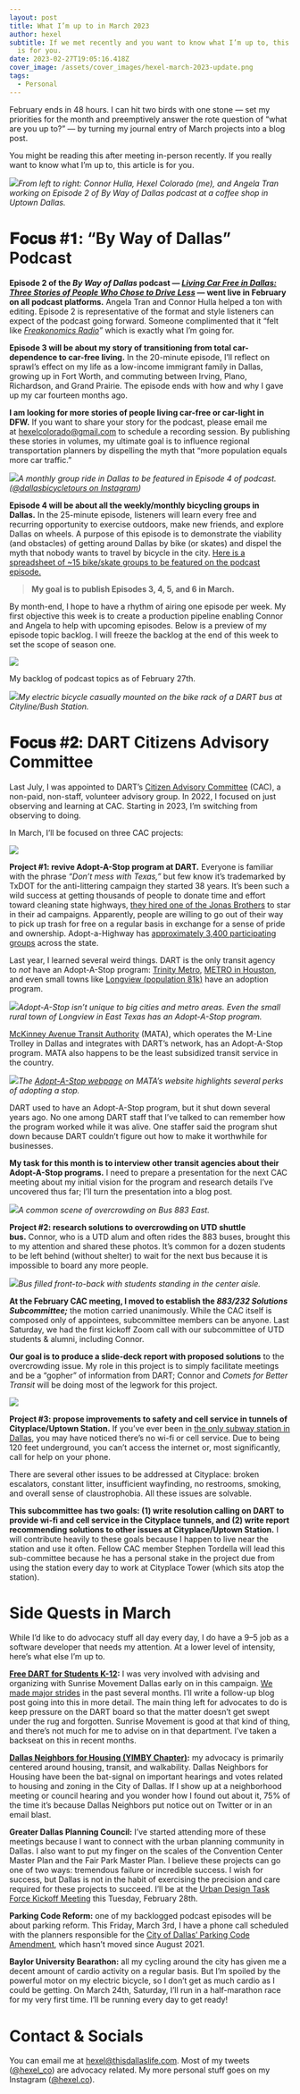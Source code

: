 ```yaml
---
layout: post
title: What I’m up to in March 2023
author: hexel
subtitle: If we met recently and you want to know what I’m up to, this article
  is for you.
date: 2023-02-27T19:05:16.418Z
cover_image: /assets/cover_images/hexel-march-2023-update.png
tags:
  - Personal
---
```

February ends in 48 hours. I can hit two birds with one stone — set my priorities for the month and preemptively answer the rote question of “what are you up to?” — by turning my journal entry of March projects into a blog post.

You might be reading this after meeting in-person recently. If you really want to know what I’m up to, this article is for you.

![](https://miro.medium.com/v2/resize:fit:1400/1*-ERiV7EHtsD-s6sbpxauqA.jpeg)*From left to right: Connor Hulla, Hexel Colorado (me), and Angela Tran working on Episode 2 of By Way of Dallas podcast at a coffee shop in Uptown Dallas.*

# 𝐅𝐨𝐜𝐮𝐬 #𝟏: “By Way of Dallas” Podcast

**Episode 2 of the *By Way of Dallas* podcast — *[Living Car Free in Dallas: Three Stories of People Who Chose to Drive Less](https://open.spotify.com/episode/2y7V1eV6HabCPa7IqtyeQq?si=2wJWv6XUTQmezy-v5N0SJw)* — went live in February on all podcast platforms.** Angela Tran and Connor Hulla helped a ton with editing. Episode 2 is representative of the format and style listeners can expect of the podcast going forward. Someone complimented that it “felt like *[Freakonomics Radio](https://freakonomics.com/podcasts/)”* which is exactly what I’m going for.

**Episode 3 will be about my story of transitioning from total car-dependence to car-free living.** In the 20-minute episode, I’ll reflect on sprawl’s effect on my life as a low-income immigrant family in Dallas, growing up in Fort Worth, and commuting between Irving, Plano, Richardson, and Grand Prairie. The episode ends with how and why I gave up my car fourteen months ago.

**I am looking for more stories of people living car-free or car-light in DFW.** If you want to share your story for the podcast, please email me at [hexelcolorado@gmail.com](mailto:hexelcolorado@gmail.com) to schedule a recording session. By publishing these stories in volumes, my ultimate goal is to influence regional transportation planners by dispelling the myth that “more population equals more car traffic.”

![](https://miro.medium.com/v2/resize:fit:1400/1*J_NTLWNH9fnP_N4YXS6gZA.jpeg)*A monthly group ride in Dallas to be featured in Episode 4 of podcast. ([@dallasbicycletours on Instagram](https://www.instagram.com/dallasbicycletours/))*

**Episode 4 will be about all the weekly/monthly bicycling groups in Dallas.** In the 25-minute episode, listeners will learn every free and recurring opportunity to exercise outdoors, make new friends, and explore Dallas on wheels. A purpose of this episode is to demonstrate the viability (and obstacles) of getting around Dallas by bike (or skates) and dispel the myth that nobody wants to travel by bicycle in the city. [Here is a spreadsheet of ~15 bike/skate groups to be featured on the podcast episode.](https://docs.google.com/spreadsheets/d/1GDU2MUqWesczkodpO7VeT3lbfleN6piurym3srd9hq8/edit?usp=sharing)

> **My goal is to publish Episodes 3, 4, 5, and 6 in March.**

By month-end, I hope to have a rhythm of airing one episode per week. My first objective this week is to create a production pipeline enabling Connor and Angela to help with upcoming episodes. Below is a preview of my episode topic backlog. I will freeze the backlog at the end of this week to set the scope of season one.

![](https://miro.medium.com/v2/resize:fit:1400/1*N5KVZEXb4t6gWI_KdE_4xA.jpeg)

My backlog of podcast topics as of February 27th.

![](https://miro.medium.com/v2/resize:fit:1400/1*xZv_jDIbsbSpR215QaPSWg.jpeg)*My electric bicycle casually mounted on the bike rack of a DART bus at Cityline/Bush Station.*

# 𝐅𝐨𝐜𝐮𝐬 #𝟐: DART Citizens Advisory Committee

Last July, I was appointed to DART’s [Citizen Advisory Committee](https://dart.org/about/public-access-information/board-meetings-information#bgAdvisoryGroupsSection) (CAC), a non-paid, non-staff, volunteer advisory group. In 2022, I focused on just observing and learning at CAC. Starting in 2023, I’m switching from observing to doing.

In March, I’ll be focused on three CAC projects:

![](https://miro.medium.com/v2/resize:fit:1400/0*wDiz6QhkkTbqd7G0.jpeg)

**Project #1: revive Adopt-A-Stop program at DART.** Everyone is familiar with the phrase *“Don’t mess with Texas,”* but few know it’s trademarked by TxDOT for the anti-littering campaign they started 38 years. It’s been such a wild success at getting thousands of people to donate time and effort toward cleaning state highways, [they hired one of the Jonas Brothers](https://www.youtube.com/watch?v=9oPL27_Efqo) to star in their ad campaigns. Apparently, people are willing to go out of their way to pick up trash for free on a regular basis in exchange for a sense of pride and ownership. Adopt-a-Highway has [approximately 3,400 participating groups](https://www.txdot.gov/about/campaigns-outreach/adopt-a-highway.html) across the state.

Last year, I learned several weird things. DART is the only transit agency to *not* have an Adopt-A-Stop program: [Trinity Metro](https://ridetrinitymetro.org/rider-services/adopt-a-stop/), [METRO in Houston](https://www.ridemetro.org/about/business-to-business/partnership-opportunities/adopt-a-stop), and even small towns like [Longview (population 81k)](http://www.longviewtransit.com/adopt-a-shelter.html) have an adoption program.

![](https://miro.medium.com/v2/resize:fit:1400/1*YAZM2L5j3gCGF3LOvuYJfg.png)*Adopt-A-Stop isn’t unique to big cities and metro areas. Even the small rural town of Longview in East Texas has an Adopt-A-Stop program.*

[McKinney Avenue Transit Authority](https://www.mata.org/support/adopt-a-stop/) (MATA), which operates the M-Line Trolley in Dallas and integrates with DART’s network, has an Adopt-A-Stop program. MATA also happens to be the least subsidized transit service in the country.

![](https://miro.medium.com/v2/resize:fit:1400/1*1HYkH_PCgZD7NfSNaruZ7g.png)*The [Adopt-A-Stop webpage](https://www.mata.org/support/adopt-a-stop/) on MATA’s website highlights several perks of adopting a stop.*

DART used to have an Adopt-A-Stop program, but it shut down several years ago. No one among DART staff that I’ve talked to can remember how the program worked while it was alive. One staffer said the program shut down because DART couldn’t figure out how to make it worthwhile for businesses.

**My task for this month is to interview other transit agencies about their Adopt-A-Stop programs.** I need to prepare a presentation for the next CAC meeting about my initial vision for the program and research details I’ve uncovered thus far; I’ll turn the presentation into a blog post.

![](https://miro.medium.com/v2/resize:fit:1400/1*U_lallScDZpvssWAKP1syw.jpeg)*A common scene of overcrowding on Bus 883 East.*

**Project #2: research solutions to overcrowding on UTD shuttle bus.** Connor, who is a UTD alum and often rides the 883 buses, brought this to my attention and shared these photos. It’s common for a dozen students to be left behind (without shelter) to wait for the next bus because it is impossible to board any more people.

![](https://miro.medium.com/v2/resize:fit:1400/1*W3lhB9cufH8VNLh86C2Wig.png)*Bus filled front-to-back with students standing in the center aisle.*

**At the February CAC meeting, I moved to establish the *883/232 Solutions Subcommittee;*** the motion carried unanimously. While the CAC itself is composed only of appointees, subcommittee members can be anyone. Last Saturday, we had the first kickoff Zoom call with our subcommittee of UTD students & alumni, including Connor.

**Our goal is to produce a slide-deck report with proposed solutions** to the overcrowding issue. My role in this project is to simply facilitate meetings and be a “gopher” of information from DART; Connor and *Comets for Better Transit* will be doing most of the legwork for this project.

![](https://miro.medium.com/v2/resize:fit:1400/1*VcEe2FI1io1tcUpScanxOA.jpeg)

**Project #3: propose improvements to safety and cell service in tunnels of Cityplace/Uptown Station.** If you’ve ever been in [the only subway station in Dallas](https://www.tiktok.com/@thisdallaslife/video/7179751848339967274), you may have noticed there’s no wi-fi or cell service. Due to being 120 feet underground, you can’t access the internet or, most significantly, call for help on your phone.

There are several other issues to be addressed at Cityplace: broken escalators, constant litter, insufficient wayfinding, no restrooms, smoking, and overall sense of claustrophobia. All these issues are solvable.

**This subcommittee has two goals: (1) write resolution calling on DART to provide wi-fi and cell service in the Cityplace tunnels, and (2) write report recommending solutions to other issues at Cityplace/Uptown Station.** I will contribute heavily to these goals because I happen to live near the station and use it often. Fellow CAC member Stephen Tordella will lead this sub-committee because he has a personal stake in the project due from using the station every day to work at Cityplace Tower (which sits atop the station).

# Side Quests in March

While I’d like to do advocacy stuff all day every day, I do have a 9–5 job as a software developer that needs my attention. At a lower level of intensity, here’s what else I’m up to.

**[Free DART for Students K-12](http://freedartforstudents.com/):** I was very involved with advising and organizing with Sunrise Movement Dallas early on in this campaign. [We made major strides](https://www.change.org/p/allow-students-k-12-to-ride-dallas-area-rapid-transit-dart-for-free) in the past several months. I’ll write a follow-up blog post going into this in more detail. The main thing left for advocates to do is keep pressure on the DART board so that the matter doesn’t get swept under the rug and forgotten. Sunrise Movement is good at that kind of thing, and there’s not much for me to advise on in that department. I’ve taken a backseat on this in recent months.

**[Dallas Neighbors for Housing (YIMBY Chapter)](https://www.dallasneighborsforhousing.org/):** my advocacy is primarily centered around housing, transit, and walkability. Dallas Neighbors for Housing have been the bat-signal on important hearings and votes related to housing and zoning in the City of Dallas. If I show up at a neighborhood meeting or council hearing and you wonder how I found out about it, 75% of the time it’s because Dallas Neighbors put notice out on Twitter or in an email blast.

**Greater Dallas Planning Council:** I’ve started attending more of these meetings because I want to connect with the urban planning community in Dallas. I also want to put my finger on the scales of the Convention Center Master Plan and the Fair Park Master Plan. I believe these projects can go one of two ways: tremendous failure or incredible success. I wish for success, but Dallas is not in the habit of exercising the precision and care required for these projects to succeed. I’ll be at the [Urban Design Task Force Kickoff Meeting](https://gdpc.memberclicks.net/index.php?Itemid=129&day=28&evid=398&month=02&option=com_jevents&task=icalrepeat.detail&title=tuesday-february-28-urban-design-task-force-kickoff-meeting&uid=67f739765c5b4c602e0d2245953fc866&year=2023) this Tuesday, February 28th.

**Parking Code Reform:** one of my backlogged podcast episodes will be about parking reform. This Friday, March 3rd, I have a phone call scheduled with the planners responsible for the [City of Dallas’ Parking Code Amendment](https://dallascityhall.com/departments/pnv/Pages/parking-code-amendment.aspx), which hasn’t moved since August 2021.

**Baylor University Bearathon:** all my cycling around the city has given me a decent amount of cardio activity on a regular basis. But I’m spoiled by the powerful motor on my electric bicycle, so I don’t get as much cardio as I could be getting. On March 24th, Saturday, I’ll run in a half-marathon race for my very first time. I’ll be running every day to get ready!

# Contact & Socials

You can email me at [hexel@thisdallaslife.com](mailto:hexel@thisdallaslife.com). Most of my tweets ([@hexel_co](https://twitter.com/hexel_co)) are advocacy related. My more personal stuff goes on my Instagram ([@hexel.co](https://www.instagram.com/hexel.co/)).